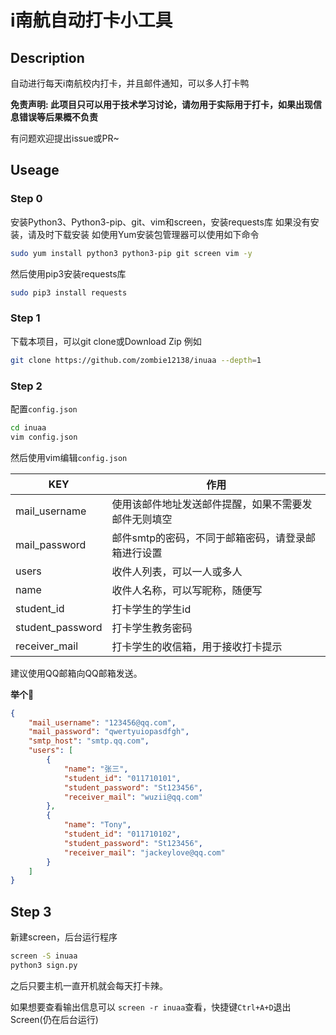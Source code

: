 # i南航自动打卡小工具

## Description

自动进行每天i南航校内打卡，并且邮件通知，可以多人打卡鸭

**免责声明: 此项目只可以用于技术学习讨论，请勿用于实际用于打卡，如果出现信息错误等后果概不负责**

有问题欢迎提出issue或PR~

## Useage

### Step 0

安装Python3、Python3-pip、git、vim和screen，安装requests库
如果没有安装，请及时下载安装
如使用Yum安装包管理器可以使用如下命令
``` sh
sudo yum install python3 python3-pip git screen vim -y
```
然后使用pip3安装requests库
``` sh
sudo pip3 install requests
```

### Step 1

下载本项目，可以git clone或Download Zip
例如
``` sh
git clone https://github.com/zombie12138/inuaa --depth=1
```

### Step 2

配置`config.json`

``` sh
cd inuaa
vim config.json
```

然后使用vim编辑`config.json`

|  KEY   | 作用  |
|  ----  | ----  |
| mail_username  | 使用该邮件地址发送邮件提醒，如果不需要发邮件无则填空 |
| mail_password  | 邮件smtp的密码，不同于邮箱密码，请登录邮箱进行设置 |
|  users  |  收件人列表，可以一人或多人  |
|  name  |  收件人名称，可以写昵称，随便写  |
|  student_id  |  打卡学生的学生id  |
|  student_password  | 打卡学生教务密码  |
|  receiver_mail  | 打卡学生的收信箱，用于接收打卡提示  |

建议使用QQ邮箱向QQ邮箱发送。

**举个🌰**

``` json
{
    "mail_username": "123456@qq.com",
    "mail_password": "qwertyuiopasdfgh",
    "smtp_host": "smtp.qq.com",
    "users": [
        {
            "name": "张三",
            "student_id": "011710101",
            "student_password": "St123456",
            "receiver_mail": "wuzii@qq.com"
        },
        {
            "name": "Tony",
            "student_id": "011710102",
            "student_password": "St123456",
            "receiver_mail": "jackeylove@qq.com"
        }
    ]
}
```

## Step 3

新建screen，后台运行程序

``` bash
screen -S inuaa
python3 sign.py
```

之后只要主机一直开机就会每天打卡辣。

如果想要查看输出信息可以 `screen -r inuaa`查看，快捷键`Ctrl+A+D`退出Screen(仍在后台运行)